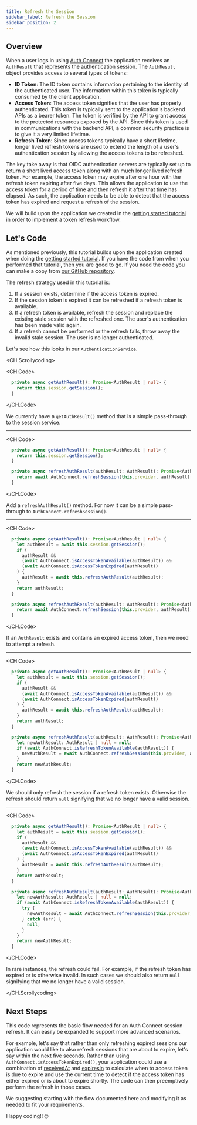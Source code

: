 ```yaml
---
title: Refresh the Session
sidebar_label: Refresh the Session
sidebar_position: 2
---
```


## Overview

When a user logs in using [Auth Connect](https://ionic.io/docs/auth-connect) the application receives an `AuthResult` that represents the authentication session. The `AuthResult` object provides access to several types of tokens:

- **ID Token**: The ID token contains information pertaining to the identity of the authenticated user. The information within this token is typically consumed by the client application.
- **Access Token**: The access token signifies that the user has properly authenticated. This token is typically sent to the application's backend APIs as a bearer token. The token is verified by the API to grant access to the protected resources exposed by the API. Since this token is used in communications with the backend API, a common security practice is to give it a very limited lifetime.
- **Refresh Token**: Since access tokens typically have a short lifetime, longer lived refresh tokens are used to extend the length of a user's authentication session by allowing the access tokens to be refreshed.

The key take away is that OIDC authentication servers are typically set up to return a short lived access token along with an much longer lived refresh token. For example, the access token may expire after one hour with the refresh token expiring after five days. This allows the application to use the access token for a period of time and then refresh it after that time has elapsed. As such, the application needs to be able to detect that the access token has expired and request a refresh of the session.

We will build upon the application we created in the [getting started tutorial](getting-started) in order to implement a token refresh workflow.

## Let's Code

As mentioned previously, this tutorial builds upon the application created when doing the [getting started tutorial](getting-started). If you have the code from when you performed that tutorial, then you are good to go. If you need the code you can make a copy from [our GitHub repository](https://github.com/ionic-enterprise/tutorials-and-demos-ng/tree/main/auth-connect/getting-started).

The refresh strategy used in this tutorial is:

1. If a session exists, determine if the access token is expired.
1. If the session token is expired it can be refreshed if a refresh token is available.
1. If a refresh token is available, refresh the session and replace the existing stale session with the refreshed one. The user's authentication has been made valid again.
1. If a refresh cannot be performed or the refresh fails, throw away the invalid stale session. The user is no longer authenticated.

Let's see how this looks in our `AuthenticationService`.

<CH.Scrollycoding>

<CH.Code>

```typescript authentication.service.ts
  private async getAuthResult(): Promise<AuthResult | null> {
    return this.session.getSession();
  }
```

</CH.Code>

We currently have a `getAuthResult()` method that is a simple pass-through to the session service.

---

<CH.Code>

```typescript authentication.service.ts focus=5:7
  private async getAuthResult(): Promise<AuthResult | null> {
    return this.session.getSession();
  }

  private async refreshAuthResult(authResult: AuthResult): Promise<AuthResult | null> {
    return await AuthConnect.refreshSession(this.provider, authResult);
  }
```

</CH.Code>

Add a `refreshAuthResult()` method. For now it can be a simple pass-through to `AuthConnect.refreshSession()`.

---

<CH.Code>

```typescript authentication.service.ts focus=2:10
  private async getAuthResult(): Promise<AuthResult | null> {
    let authResult = await this.session.getSession();
    if (
      authResult &&
      (await AuthConnect.isAccessTokenAvailable(authResult)) &&
      (await AuthConnect.isAccessTokenExpired(authResult))
    ) {
      authResult = await this.refreshAuthResult(authResult);
    }
    return authResult;
  }

  private async refreshAuthResult(authResult: AuthResult): Promise<AuthResult | null> {
    return await AuthConnect.refreshSession(this.provider, authResult);
  }
```

</CH.Code>

If an `AuthResult` exists and contains an expired access token, then we need to attempt a refresh.

---

<CH.Code>

```typescript authentication.service.ts focus=14:18
  private async getAuthResult(): Promise<AuthResult | null> {
    let authResult = await this.session.getSession();
    if (
      authResult &&
      (await AuthConnect.isAccessTokenAvailable(authResult)) &&
      (await AuthConnect.isAccessTokenExpired(authResult))
    ) {
      authResult = await this.refreshAuthResult(authResult);
    }
    return authResult;
  }

  private async refreshAuthResult(authResult: AuthResult): Promise<AuthResult | null> {
    let newAuthResult: AuthResult | null = null;
    if (await AuthConnect.isRefreshTokenAvailable(authResult)) {
      newAuthResult = await AuthConnect.refreshSession(this.provider, authResult);
    }
    return newAuthResult;
  }
```

</CH.Code>

We should only refresh the session if a refresh token exists. Otherwise the refresh should return `null` signifying that we no longer have a valid session.

---

<CH.Code>

```typescript authentication.service.ts focus=16:20
  private async getAuthResult(): Promise<AuthResult | null> {
    let authResult = await this.session.getSession();
    if (
      authResult &&
      (await AuthConnect.isAccessTokenAvailable(authResult)) &&
      (await AuthConnect.isAccessTokenExpired(authResult))
    ) {
      authResult = await this.refreshAuthResult(authResult);
    }
    return authResult;
  }

  private async refreshAuthResult(authResult: AuthResult): Promise<AuthResult | null> {
    let newAuthResult: AuthResult | null = null;
    if (await AuthConnect.isRefreshTokenAvailable(authResult)) {
      try {
        newAuthResult = await AuthConnect.refreshSession(this.provider, authResult);
      } catch (err) {
        null;
      }
    }
    return newAuthResult;
  }
```

</CH.Code>

In rare instances, the refresh could fail. For example, if the refresh token has expired or is otherwise invalid. In such cases we should also return `null` signifying that we no longer have a valid session.

</CH.Scrollycoding>

## Next Steps

This code represents the basic flow needed for an Auth Connect session refresh. It can easily be expanded to support more advanced scenarios.

For example, let's say that rather than only refreshing expired sessions our application would like to also refresh sessions that are about to expire, let's say within the next five seconds. Rather than using `AuthConnect.isAccessTokenExpired()`, your application could use a combination of [receivedAt](https://ionic.io/docs/auth-connect/interfaces/AuthResult#receivedat) and [expiresIn](https://ionic.io/docs/auth-connect/interfaces/AuthResult#expiresin) to calculate when to access token is due to expire and use the current time to detect if the access token has either expired or is about to expire shortly. The code can then preemptively perform the refresh in those cases.

We suggesting starting with the flow documented here and modifying it as needed to fit your requirements.

Happy coding!! 🤓
